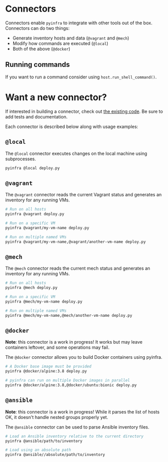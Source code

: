 # Connectors

Connectors enable ``pyinfra`` to integrate with other tools out of the box. Connectors can do two things:

+ Generate inventory hosts and data (`@vagrant` and `@mech`)
+ Modify how commands are executed (`@local`)
+ Both of the above (`@docker`)

## Running commands
If you want to run a command consider using `host.run_shell_command()`.


# Want a new connector?
If interested in building a connector, check out [the existing code](https://github.com/Fizzadar/pyinfra/tree/master/pyinfra/api/connectors). Be sure to add tests and documentation.

Each connector is described below along with usage examples:


## `@local`

The `@local` connector executes changes on the local machine using subprocesses.

```sh
pyinfra @local deploy.py
```

## `@vagrant`

The `@vagrant` connector reads the current Vagrant status and generates an inventory for any running VMs.

```sh
# Run on all hosts
pyinfra @vagrant deploy.py

# Run on a specific VM
pyinfra @vagrant/my-vm-name deploy.py

# Run on multiple named VMs
pyinfra @vagrant/my-vm-name,@vagrant/another-vm-name deploy.py
```

## `@mech`

The `@mech` connector reads the current mech status and generates an inventory for any running VMs.

```sh
# Run on all hosts
pyinfra @mech deploy.py

# Run on a specific VM
pyinfra @mech/my-vm-name deploy.py

# Run on multiple named VMs
pyinfra @mech/my-vm-name,@mech/another-vm-name deploy.py
```

## `@docker`

**Note**: this connector is a work in progress! It works but may leave containers leftover, and some operations may fail.

The `@docker` connector allows you to build Docker containers using pyinfra.

```sh
# A Docker base image must be provided
pyinfra @docker/alpine:3.8 deploy.py

# pyinfra can run on multiple Docker images in parallel
pyinfra @docker/alpine:3.8,@docker/ubuntu:bionic deploy.py
```

## `@ansible`

**Note**: this connector is a work in progress! While it parses the list of hosts OK, it doesn't handle nested groups properly yet.

The `@ansible` connector can be used to parse Ansible inventory files.

```sh
# Load an Ansible inventory relative to the current directory
pyinfra @ansible/path/to/inventory

# Load using an absolute path
pyinfra @ansible//absolute/path/to/inventory
```
